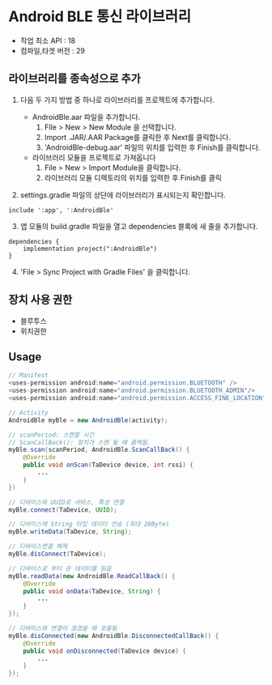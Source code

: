 # Android BLE 통신 라이브러리

- 작업 최소 API : 18 
- 컴파일,타겟 버전 : 29

## 라이브러리를 종속성으로 추가
1. 다음 두 가지 방법 중 하나로 라이브러리를 프로젝트에 추가합니다. 
    - AndroidBle.aar 파일을 추가합니다.  
        1. FIle > New > New Module 을 선택합니다.  
        2. Import .JAR/.AAR Package를 클릭한 후 Next를 클릭합니다.  
        3. 'AndroidBle-debug.aar' 파일의 위치를 입력한 후 Finish를 클릭합니다.
    - 라이브러리 모듈을 프로젝트로 가져옵니다  
        1. File > New > Import Module을 클릭합니다.  
        2. 라이브러리 모듈 디렉토리의 위치를 입력한 후 Finish를 클릭

2. settings.gradle 파일의 상단에 라이브러리가 표시되는지 확인합니다.
```
include ':app', ':AndroidBle'
```
3. 앱 모듈의 build.gradle 파일을 열고 dependencies 블록에 새 줄을 추가합니다.
```
dependencies {
    implementation project(":AndroidBle")
}
```
4. 'File > Sync Project with Gradle Files' 을 클릭합니다.

## 장치 사용 권한
 - 블루투스
 - 위치권한

## Usage
``` java
// Manifest
<uses-permission android:name="android.permission.BLUETOOTH" />
<uses-permission android:name="android.permission.BLUETOOTH_ADMIN"/>
<uses-permission android:name="android.permission.ACCESS_FINE_LOCATION"/>

// Activity
AndroidBle myBle = new AndroidBle(activity);

// scanPeriod: 스캔할 시간
// ScanCallBack(): 장치가 스캔 될 때 콜백됨.
myBle.scan(scanPeriod, AndroidBle.ScanCallBack() {
    @Override
    public void onScan(TaDevice device, int rssi) {
        ...
    }
})

// 디바이스와 UUID로 서비스, 특성 연결
myBle.connect(TaDevice, UUID); 

// 디바이스에 String 타입 데이터 전송 (최대 20Byte)
myBle.writeData(TaDevice, String); 

// 디바이스연결 해제
myBle.disConnect(TaDevice);

// 디바이스로 부터 온 데이터를 읽음
myBle.readData(new AndroidBle.ReadCallBack() {
    @Override
    public void onData(TaDevice, String) {
        ...
    }
});

// 디바이스와 연결이 끊겼을 때 호출됨
myBle.disConnected(new AndroidBle.DisconnectedCallBack() {
    @Override
    public void onDisconnected(TaDevice device) {
        ...
    }
});

```